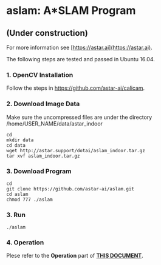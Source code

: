 # aslam: A\*SLAM Program

## (Under construction)

For more information see
[https://astar.ai](https://astar.ai).

The following steps are tested and passed in Ubuntu 16.04.

### 1. OpenCV Installation

Follow the steps in https://github.com/astar-ai/calicam.

### 2. Download Image Data

Make sure the uncompressed files are under the directory  /home/USER_NAME/data/astar_indoor

	cd
	mkdir data
	cd data
	wget http://astar.support/dotai/aslam_indoor.tar.gz
	tar xvf aslam_indoor.tar.gz

### 3. Download Program

	cd
	git clone https://github.com/astar-ai/aslam.git
	cd aslam
	chmod 777 ./aslam

### 3. Run

	./aslam

### 4. Operation

Plese refer to the **Operation** part of [**THIS DOCUMENT**](https://drive.google.com/open?id=1T_PiYxxNShu9rh6vtca9-kar4itFgyLR0am5_G2h0-s).
